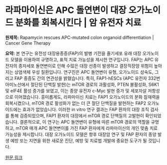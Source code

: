 # 라파마이신은 APC 돌연변이 대장 오가노이드 분화를 회복시킨다 | 암 유전자 치료

**원제목:** Rapamycin rescues APC-mutated colon organoid differentiation | Cancer Gene Therapy

**요약:** 본 연구는 유전성 대장용종증(FAP)의 발병 기전을 줄기세포 유래 대장 오가노이드 모델을 이용하여 규명하고, 표적 치료 가능성을 제시한 연구입니다.  FAP는 APC 유전자의 종자세포 돌연변이로 인해 수많은 대장 선종이 발생하고 결장직장암 위험이 높아지는 상염색체 우성 질환입니다. 연구진은 APC 돌연변이 유형, 오가노이드 성숙도, 그리고 FAP 중증도 간의 연관성을 밝혔습니다. 특히,  FAP1-hESCs (APC 유전자 332번 아미노산에서 절단된 단백질 발현)는 mTOR 경로의 과활성화, PTEN 불활성화, S6K1 및 eIF4E 활성 증가를 보였고, 이는 종양 유전자 c-Myc 발현 증가 및 세포자살 저항성으로 이어졌습니다. 흥미롭게도, 라파마이신 치료는 FAP1 오가노이드의 분화 잠재력을 회복시켰으나, mTOR 경로 활성화가 없는 더 큰 절단 단백질을 발현하는 FAP2 오가노이드에는 효과가 없었습니다.  이러한 in vitro 연구 결과는 FAP 환자의 대장 조직 검사를 통해 검증되었으며, FAP1 환자의 대장에서 mTOR 경로 단백질의 고발현이 확인되었습니다.  결론적으로, 이 연구는 APC 돌연변이 유형에 따른 mTOR 경로의 역할을 규명하고,  mTOR 매개 APC 돌연변이를 가진 FAP 환자에게 라파마이신의 개인 맞춤 치료 가능성을 제시합니다.  대장 오가노이드 모델은 향후 대장암 연구 및 FAP 환자의 종양 발생 예방 또는 지연을 위한 새로운 진단, 예방 및 치료법 개발에 중요한 도구가 될 것입니다.

[원문 링크](https://www.nature.com/articles/s41417-025-00935-3)
